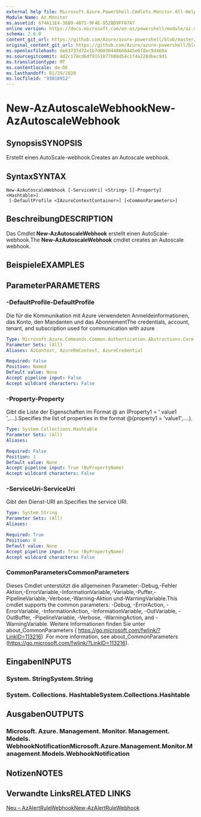 ```yaml
---
external help file: Microsoft.Azure.PowerShell.Cmdlets.Monitor.dll-Help.xml
Module Name: Az.Monitor
ms.assetid: 674A11E4-36B9-4075-9F4E-952BD9FF07A7
online version: https://docs.microsoft.com/en-us/powershell/module/az.monitor/new-azautoscalewebhook
schema: 2.0.0
content_git_url: https://github.com/Azure/azure-powershell/blob/master/src/Monitor/Monitor/help/New-AzAutoscaleWebhook.md
original_content_git_url: https://github.com/Azure/azure-powershell/blob/master/src/Monitor/Monitor/help/New-AzAutoscaleWebhook.md
ms.openlocfilehash: de63737d72e1b7d6030448668445e6fdec9d460a
ms.sourcegitcommit: 4d2c178cd6df9151877b08d54c1f4a228dbec9d1
ms.translationtype: MT
ms.contentlocale: de-DE
ms.lasthandoff: 01/29/2020
ms.locfileid: "93818912"
---
```

# <span data-ttu-id="24fca-101">New-AzAutoscaleWebhook</span><span class="sxs-lookup"><span data-stu-id="24fca-101">New-AzAutoscaleWebhook</span></span>

## <span data-ttu-id="24fca-102">Synopsis</span><span class="sxs-lookup"><span data-stu-id="24fca-102">SYNOPSIS</span></span>
<span data-ttu-id="24fca-103">Erstellt einen AutoScale-webhook.</span><span class="sxs-lookup"><span data-stu-id="24fca-103">Creates an Autoscale webhook.</span></span>

## <span data-ttu-id="24fca-104">Syntax</span><span class="sxs-lookup"><span data-stu-id="24fca-104">SYNTAX</span></span>

```
New-AzAutoscaleWebhook [-ServiceUri] <String> [[-Property] <Hashtable>]
 [-DefaultProfile <IAzureContextContainer>] [<CommonParameters>]
```

## <span data-ttu-id="24fca-105">Beschreibung</span><span class="sxs-lookup"><span data-stu-id="24fca-105">DESCRIPTION</span></span>
<span data-ttu-id="24fca-106">Das Cmdlet **New-AzAutoscaleWebhook** erstellt einen AutoScale-webhook.</span><span class="sxs-lookup"><span data-stu-id="24fca-106">The **New-AzAutoscaleWebhook** cmdlet creates an Autoscale webhook.</span></span>

## <span data-ttu-id="24fca-107">Beispiele</span><span class="sxs-lookup"><span data-stu-id="24fca-107">EXAMPLES</span></span>

## <span data-ttu-id="24fca-108">Parameter</span><span class="sxs-lookup"><span data-stu-id="24fca-108">PARAMETERS</span></span>

### <span data-ttu-id="24fca-109">-DefaultProfile</span><span class="sxs-lookup"><span data-stu-id="24fca-109">-DefaultProfile</span></span>
<span data-ttu-id="24fca-110">Die für die Kommunikation mit Azure verwendeten Anmeldeinformationen, das Konto, den Mandanten und das Abonnement</span><span class="sxs-lookup"><span data-stu-id="24fca-110">The credentials, account, tenant, and subscription used for communication with azure</span></span>

```yaml
Type: Microsoft.Azure.Commands.Common.Authentication.Abstractions.Core.IAzureContextContainer
Parameter Sets: (All)
Aliases: AzContext, AzureRmContext, AzureCredential

Required: False
Position: Named
Default value: None
Accept pipeline input: False
Accept wildcard characters: False
```

### <span data-ttu-id="24fca-111">-Property</span><span class="sxs-lookup"><span data-stu-id="24fca-111">-Property</span></span>
<span data-ttu-id="24fca-112">Gibt die Liste der Eigenschaften im Format @ an (Property1 = ' value1 ',....).</span><span class="sxs-lookup"><span data-stu-id="24fca-112">Specifies the list of properties in the format @(property1 = 'value1',....).</span></span>

```yaml
Type: System.Collections.Hashtable
Parameter Sets: (All)
Aliases:

Required: False
Position: 1
Default value: None
Accept pipeline input: True (ByPropertyName)
Accept wildcard characters: False
```

### <span data-ttu-id="24fca-113">-ServiceUri</span><span class="sxs-lookup"><span data-stu-id="24fca-113">-ServiceUri</span></span>
<span data-ttu-id="24fca-114">Gibt den Dienst-URI an.</span><span class="sxs-lookup"><span data-stu-id="24fca-114">Specifies the service URI.</span></span>

```yaml
Type: System.String
Parameter Sets: (All)
Aliases:

Required: True
Position: 0
Default value: None
Accept pipeline input: True (ByPropertyName)
Accept wildcard characters: False
```

### <span data-ttu-id="24fca-115">CommonParameters</span><span class="sxs-lookup"><span data-stu-id="24fca-115">CommonParameters</span></span>
<span data-ttu-id="24fca-116">Dieses Cmdlet unterstützt die allgemeinen Parameter:-Debug,-Fehler Aktion,-ErrorVariable,-InformationVariable,-Variable,-Puffer,-PipelineVariable,-Verbose,-Warning-Aktion und-WarningVariable.</span><span class="sxs-lookup"><span data-stu-id="24fca-116">This cmdlet supports the common parameters: -Debug, -ErrorAction, -ErrorVariable, -InformationAction, -InformationVariable, -OutVariable, -OutBuffer, -PipelineVariable, -Verbose, -WarningAction, and -WarningVariable.</span></span> <span data-ttu-id="24fca-117">Weitere Informationen finden Sie unter about_CommonParameters ( https://go.microsoft.com/fwlink/?LinkID=113216) .</span><span class="sxs-lookup"><span data-stu-id="24fca-117">For more information, see about_CommonParameters (https://go.microsoft.com/fwlink/?LinkID=113216).</span></span>

## <span data-ttu-id="24fca-118">Eingaben</span><span class="sxs-lookup"><span data-stu-id="24fca-118">INPUTS</span></span>

### <span data-ttu-id="24fca-119">System. String</span><span class="sxs-lookup"><span data-stu-id="24fca-119">System.String</span></span>

### <span data-ttu-id="24fca-120">System. Collections. Hashtable</span><span class="sxs-lookup"><span data-stu-id="24fca-120">System.Collections.Hashtable</span></span>

## <span data-ttu-id="24fca-121">Ausgaben</span><span class="sxs-lookup"><span data-stu-id="24fca-121">OUTPUTS</span></span>

### <span data-ttu-id="24fca-122">Microsoft. Azure. Management. Monitor. Management. Models. WebhookNotification</span><span class="sxs-lookup"><span data-stu-id="24fca-122">Microsoft.Azure.Management.Monitor.Management.Models.WebhookNotification</span></span>

## <span data-ttu-id="24fca-123">Notizen</span><span class="sxs-lookup"><span data-stu-id="24fca-123">NOTES</span></span>

## <span data-ttu-id="24fca-124">Verwandte Links</span><span class="sxs-lookup"><span data-stu-id="24fca-124">RELATED LINKS</span></span>

[<span data-ttu-id="24fca-125">Neu – AzAlertRuleWebhook</span><span class="sxs-lookup"><span data-stu-id="24fca-125">New-AzAlertRuleWebhook</span></span>](./New-AzAlertRuleWebhook.md)


